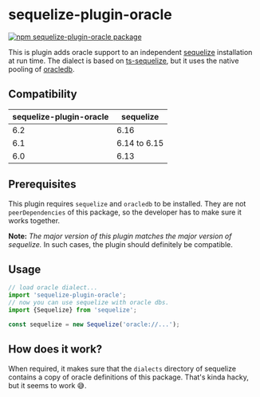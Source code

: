 # sequelize-plugin-oracle

[![npm sequelize-plugin-oracle package](https://img.shields.io/npm/v/sequelize-plugin-oracle.svg)](https://npmjs.org/package/sequelize-plugin-oracle)

This is plugin adds oracle support to an independent [sequelize](https://github.com/sequelize/sequelize) installation at
run time. The dialect is based on [ts-sequelize](https://github.com/konnecteam/ts-sequelize), but it uses the native
pooling of [oracledb](https://github.com/oracle/node-oracledb).

## Compatibility

|sequelize-plugin-oracle|sequelize|
|---|---|
| 6.2 | 6.16
| 6.1 | 6.14 to 6.15
| 6.0 | 6.13

## Prerequisites

This plugin requires `sequelize` and `oracledb` to be installed.
They are not `peerDependencies` of this package, so the developer has to make sure it works together. 

**Note:** _The major version of this plugin matches the major version of sequelize._
In such cases, the plugin should definitely be compatible.

## Usage

```typescript
// load oracle dialect...
import 'sequelize-plugin-oracle';
// now you can use sequelize with oracle dbs.
import {Sequelize} from 'sequelize';

const sequelize = new Sequelize('oracle://...');
```

## How does it work?

When required, it makes sure that the `dialects` directory of sequelize contains a copy of oracle definitions
of this package. That's kinda hacky, but it seems to work 😅.
